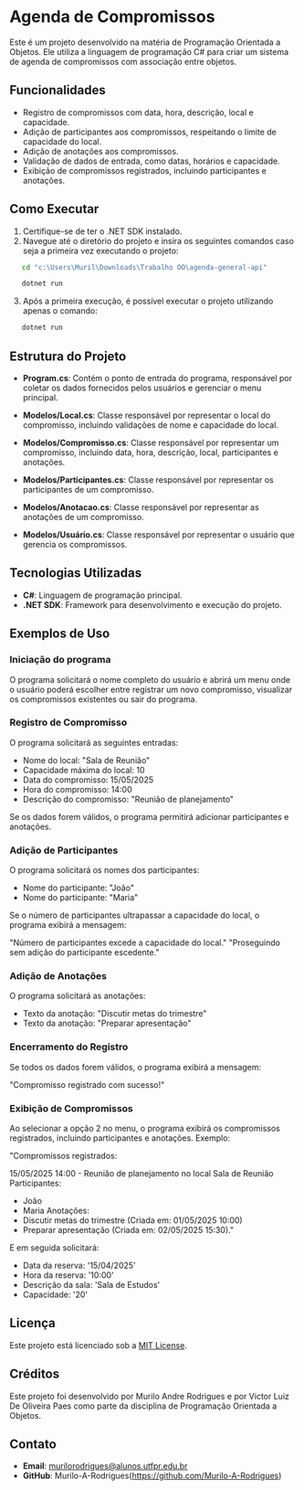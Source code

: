 # Agenda de Compromissos

Este é um projeto desenvolvido na matéria de Programação Orientada a Objetos. Ele utiliza a linguagem de programação C# para criar um sistema de agenda de compromissos com associação entre objetos.

## Funcionalidades

- Registro de compromissos com data, hora, descrição, local e capacidade.
- Adição de participantes aos compromissos, respeitando o limite de capacidade do local.
- Adição de anotações aos compromissos.
- Validação de dados de entrada, como datas, horários e capacidade.
- Exibição de compromissos registrados, incluindo participantes e anotações.

## Como Executar

1. Certifique-se de ter o .NET SDK instalado.
2. Navegue até o diretório do projeto e insira os seguintes comandos caso seja a primeira vez executando o projeto:
```bash
   cd "c:\Users\Muril\Downloads\Trabalho OO\agenda-general-api"

   dotnet run
```
3. Após a primeira execução, é possível executar o projeto utilizando apenas o comando:
```bash
   dotnet run
```

## Estrutura do Projeto

- **Program.cs**: Contém o ponto de entrada do programa, responsável por coletar os dados fornecidos pelos usuários e gerenciar o menu principal.

- **Modelos/Local.cs**: Classe responsável por representar o local do compromisso, incluindo validações de nome e capacidade do local.

- **Modelos/Compromisso.cs**: Classe responsável por representar um compromisso, incluindo data, hora, descrição, local, participantes e anotações.

- **Modelos/Participantes.cs**: Classe responsável por representar os participantes de um compromisso.

- **Modelos/Anotacao.cs**: Classe responsável por representar as anotações de um compromisso.

- **Modelos/Usuário.cs**: Classe responsável por representar o usuário que gerencia os compromissos.

## Tecnologias Utilizadas

- **C#**: Linguagem de programação principal.
- **.NET SDK**: Framework para desenvolvimento e execução do projeto.

## Exemplos de Uso

### Iniciação do programa

O programa solicitará o nome completo do usuário e abrirá um menu onde o usuário poderá escolher entre registrar um novo compromisso, visualizar os compromissos existentes ou sair do programa.

### Registro de Compromisso

O programa solicitará as seguintes entradas:
- Nome do local: "Sala de Reunião"
- Capacidade máxima do local: 10
- Data do compromisso: 15/05/2025
- Hora do compromisso: 14:00
- Descrição do compromisso: "Reunião de planejamento"

Se os dados forem válidos, o programa permitirá adicionar participantes e anotações.

### Adição de Participantes

O programa solicitará os nomes dos participantes:
- Nome do participante: "João"
- Nome do participante: "Maria"

Se o número de participantes ultrapassar a capacidade do local, o programa exibirá a mensagem:

"Número de participantes excede a capacidade do local."
"Proseguindo sem adição do participante escedente."

### Adição de Anotações 

O programa solicitará as anotações:
- Texto da anotação: "Discutir metas do trimestre"
- Texto da anotação: "Preparar apresentação"

### Encerramento do Registro

Se todos os dados forem válidos, o programa exibirá a mensagem:

"Compromisso registrado com sucesso!"

### Exibição de Compromissos

Ao selecionar a opção 2 no menu, o programa exibirá os compromissos registrados, incluindo participantes e anotações. Exemplo:

"Compromissos registrados:

15/05/2025 14:00 - Reunião de planejamento no local Sala de Reunião
Participantes:
- João
- Maria
Anotações:
- Discutir metas do trimestre (Criada em: 01/05/2025 10:00)
- Preparar apresentação (Criada em: 02/05/2025 15:30)."

E em seguida solicitará:

- Data da reserva: '15/04/2025'
- Hora da reserva: '10:00'
- Descrição da sala: 'Sala de Estudos'
- Capacidade: '20'

## Licença

Este projeto está licenciado sob a [MIT License](LICENSE).


## Créditos

Este projeto foi desenvolvido por Murilo Andre Rodrigues e por Victor Luiz De Oliveira Paes como parte da disciplina de Programação Orientada a Objetos.

## Contato

- **Email**: murilorodrigues@alunos.utfpr.edu.br
- **GitHub**: Murilo-A-Rodrigues(https://github.com/Murilo-A-Rodrigues)